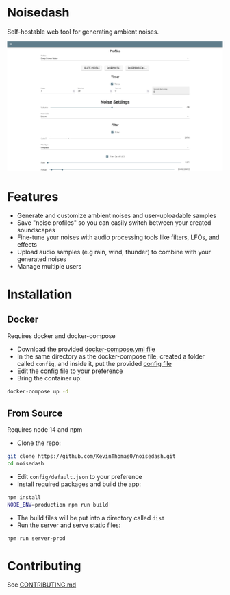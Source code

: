 # Noisedash

Self-hostable web tool for generating ambient noises.

![Noisedash](./.github/noisedash-screenshot-1.jpg)

# Features

* Generate and customize ambient noises and user-uploadable samples
* Save "noise profiles" so you can easily switch between your created soundscapes
* Fine-tune your noises with audio processing tools like filters, LFOs, and effects
* Upload audio samples (e.g rain, wind, thunder) to combine with your generated noises
* Manage multiple users

# Installation

## Docker

Requires docker and docker-compose

* Download the provided [docker-compose.yml file](https://github.com/KevinThomas0/noisedash/blob/main/docker-compose.yml)
* In the same directory as the docker-compose file, created a folder called `config`, and inside it, put the provided [config file](https://github.com/KevinThomas0/noisedash/blob/main/config/default.json)
* Edit the config file to your preference
* Bring the container up:

``` bash
docker-compose up -d
```

## From Source

Requires node 14 and npm

* Clone the repo:

``` bash
git clone https://github.com/KevinThomas0/noisedash.git
cd noisedash
```

* Edit `config/default.json` to your preference
* Install required packages and build the app:

``` bash
npm install
NODE_ENV=production npm run build
```

* The build files will be put into a directory called `dist`
* Run the server and serve static files:

``` bash
npm run server-prod
```

# Contributing

See [CONTRIBUTING.md](https://github.com/KevinThomas0/noisedash/blob/main/README.md)
